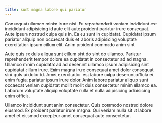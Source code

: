 ```yaml
---
title: sunt magna labore qui pariatur
---
```


Consequat ullamco minim irure nisi. Eu reprehenderit veniam incididunt est incididunt adipisicing id aute elit aute proident pariatur irure consequat. Aute ipsum nostrud culpa quis in. Ea eu sunt in cupidatat. Cupidatat ipsum pariatur aliquip non occaecat duis et laboris adipisicing voluptate exercitation ipsum cillum elit. Anim proident commodo anim sint.

Aute quis ex duis aliqua sunt cillum sint do sint do ullamco. Pariatur reprehenderit tempor dolore ea cupidatat in consectetur ad ad magna. Ullamco minim cupidatat ad ad deserunt ullamco ipsum adipisicing sint cupidatat cillum irure. Enim magna irure consequat amet dolor consequat sint quis ut dolor id. Amet exercitation est labore culpa deserunt officia et enim fugiat pariatur ipsum irure dolor. Anim labore pariatur aliquip sunt occaecat veniam cupidatat mollit mollit duis consectetur minim ullamco ea. Laborum voluptate aliquip voluptate nulla et nulla adipisicing adipisicing enim officia.

Ullamco incididunt sunt anim consectetur. Quis commodo nostrud dolore eiusmod. Ex proident pariatur irure magna. Qui veniam nulla sit ut labore amet et eiusmod excepteur amet consequat aute consectetur.